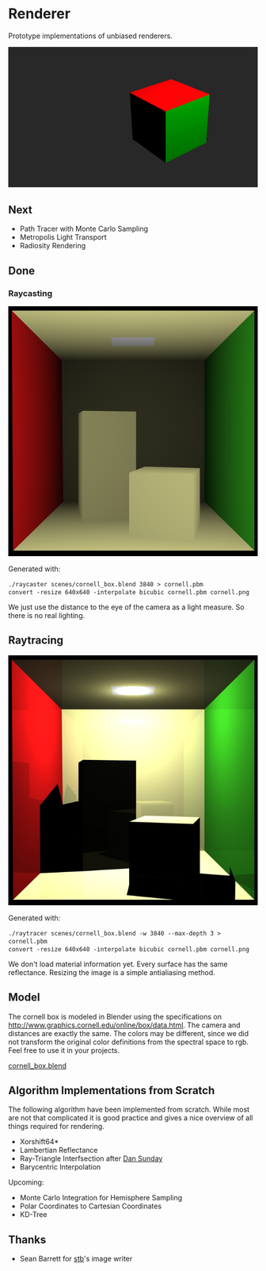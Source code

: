 # Renderer
Prototype implementations of unbiased renderers.

![Produced by our simple raytracer](scenes/colored_cube.png)

## Next

* Path Tracer with Monte Carlo Sampling
* Metropolis Light Transport
* Radiosity Rendering

## Done

### Raycasting

![Cornell box rendered by our simple raycaster](scenes/cornell_raycast.png)

Generated with:
```(bash)
./raycaster scenes/cornell_box.blend 3840 > cornell.pbm
convert -resize 640x640 -interpolate bicubic cornell.pbm cornell.png
```

We just use the distance to the eye of the camera as a light measure. So there
is no real lighting.

## Raytracing

![Cornell box rendered by our raytracer](scenes/cornell_raytrace.png)

Generated with:
```(bash)
./raytracer scenes/cornell_box.blend -w 3840 --max-depth 3 > cornell.pbm
convert -resize 640x640 -interpolate bicubic cornell.pbm cornell.png
```

We don't load material information yet. Every surface has the same reflectance.
Resizing the image is a simple antialiasing method.

## Model

The cornell box is modeled in Blender using the specifications on
http://www.graphics.cornell.edu/online/box/data.html. The camera and distances
are exactly the same. The colors may be different, since we did not transform
the original color definitions from the spectral space to rgb. Feel free to use
it in your projects.

[cornell_box.blend](scenes/cornell_box.blend)

## Algorithm Implementations from Scratch

The following algorithm have been implemented from scratch. While most are not
that complicated it is good practice and gives a nice overview of all things
required for rendering.

* Xorshift64*
* Lambertian Reflectance
* Ray-Triangle Interfsection after [Dan Sunday](http://geomalgorithms.com/a06-_intersect-2.html)
* Barycentric Interpolation

Upcoming:

* Monte Carlo Integration for Hemisphere Sampling
* Polar Coordinates to Cartesian Coordinates
* KD-Tree

## Thanks
* Sean Barrett for [stb](https://github.com/nothings/stb)'s image writer
